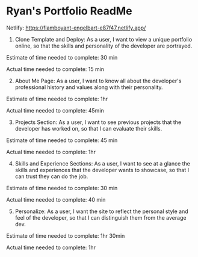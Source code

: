 # Ryan's Portfolio ReadMe

Netlify: https://flamboyant-engelbart-e87f47.netlify.app/

1. Clone Template and Deploy: As a user, I want to view a unique portfolio online, so that the skills and personality of the developer are portrayed.

Estimate of time needed to complete: 30 min

Actual time needed to complete: 15 min

2. About Me Page: As a user, I want to know all about the developer's professional history and values along with their personality.

Estimate of time needed to complete: 1hr

Actual time needed to complete: 45min

3. Projects Section: As a user, I want to see previous projects that the developer has worked on, so that I can evaluate their skills.

Estimate of time needed to complete: 45 min

Actual time needed to complete: 1hr

4. Skills and Experience Sections: As a user, I want to see at a glance the skills and experiences that the developer wants to showcase, so that I can trust they can do the job.

Estimate of time needed to complete: 30 min

Actual time needed to complete: 40 min

5. Personalize: As a user, I want the site to reflect the personal style and feel of the developer, so that I can distinguish them from the average dev.

Estimate of time needed to complete: 1hr 30min

Actual time needed to complete: 1hr